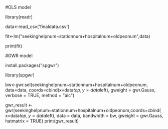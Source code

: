 #OLS model

library(readr)

data<-read_csv('finaldata.csv')

fit<-lm("seekinghelpnum~stationnum+hospitalnum+oldpeonum",data)

print(fit)


#GWR model

install.packages("spgwr")

library(spgwr)

bw<-gwr.sel(seekinghelpnum~stationnum+hospitalnum+oldpeonum, data=data, coords=cbind(x=data$top, y=data$left), gweight = gwr.Gauss, verbose = TRUE, method = "aic")

gwr_result <- gwr(seekinghelpnum~stationnum+hospitalnum+oldpeonum,coords=cbind(x=data$top, y=data$left), data = data, bandwidth = bw, gweight = gwr.Gauss, hatmatrix = TRUE)
print(gwr_result)